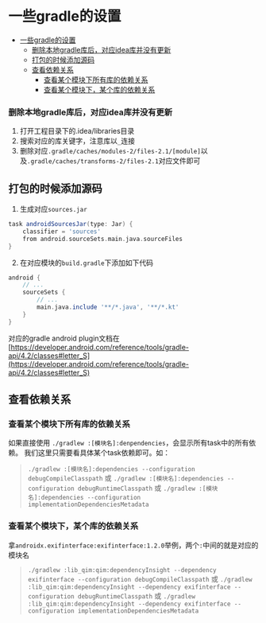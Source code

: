 # 一些gradle的设置

- [一些gradle的设置](#一些gradle的设置)
    - [删除本地gradle库后，对应idea库并没有更新](#删除本地gradle库后对应idea库并没有更新)
  - [打包的时候添加源码](#打包的时候添加源码)
  - [查看依赖关系](#查看依赖关系)
    - [查看某个模块下所有库的依赖关系](#查看某个模块下所有库的依赖关系)
    - [查看某个模块下，某个库的依赖关系](#查看某个模块下某个库的依赖关系)


### 删除本地gradle库后，对应idea库并没有更新
1. 打开工程目录下的.idea/libraries目录
2. 搜索对应的库关键字，注意库以`_`连接
3. 删除对应`.gradle/caches/modules-2/files-2.1/[module]`以及`.gradle/caches/transforms-2/files-2.1`对应文件即可

## 打包的时候添加源码
1. 生成对应`sources.jar`
```groovy
task androidSourcesJar(type: Jar) {
    classifier = 'sources'
    from android.sourceSets.main.java.sourceFiles
}
```

2. 在对应模块的`build.gradle`下添加如下代码
```groovy
android {
    // ...
    sourceSets {
        // ...
        main.java.include '**/*.java', '**/*.kt'
    }
}
```
对应的gradle android plugin文档在 [https://developer.android.com/reference/tools/gradle-api/4.2/classes#letter_S](https://developer.android.com/reference/tools/gradle-api/4.2/classes#letter_S)

## 查看依赖关系
### 查看某个模块下所有库的依赖关系
如果直接使用 `./gradlew :[模块名]:denpendencies`，会显示所有task中的所有依赖。
我们这里只需要看具体某个task依赖即可。如：
> `./gradlew :[模块名]:dependencies --configuration debugCompileClasspath` 
> 或
> `./gradlew :[模块名]:dependencies --configuration debugRuntimeClasspath` 
> 或
> `./gradlew :[模块名]:dependencies --configuration implementationDependenciesMetadata` 

### 查看某个模块下，某个库的依赖关系
拿`androidx.exifinterface:exifinterface:1.2.0`举例，两个`:`中间的就是对应的模块名
> `./gradlew :lib_qim:qim:dependencyInsight --dependency exifinterface --configuration debugCompileClasspath` 
> 或
> `./gradlew :lib_qim:qim:dependencyInsight --dependency exifinterface --configuration debugRuntimeClasspath` 
> 或
> `./gradlew :lib_qim:qim:dependencyInsight --dependency exifinterface --configuration implementationDependenciesMetadata`